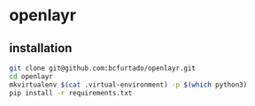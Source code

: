 # openlayr

## installation

``` sh
git clone git@github.com:bcfurtado/openlayr.git
cd openlayr
mkvirtualenv $(cat .virtual-environment) -p $(which python3)
pip install -r requirements.txt
```
